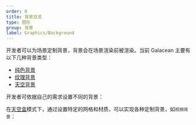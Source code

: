 ```yaml
---
order: 0
title: 背景总览
type: 图形
group: 背景
label: Graphics/Background
---
```


开发者可以为场景定制背景，背景会在场景渲染前被渲染。当前 Galacean 主要有以下几种背景类型：

- [纯色背景](/docs/graphics-background-solidColor)
- [纹理背景](/docs/graphics-background-texture)
- [天空背景](/docs/graphics-background-sky)

开发者可依据自己的需求设置不同的背景：

<playground src="background.ts"></playground>

在[天空盒](/docs/graphics-background-sky)模式下，通过设置特定的网格和材质，可以实现各种定制背景，如`视频背景`：

<playground src="video-background.ts"></playground>
